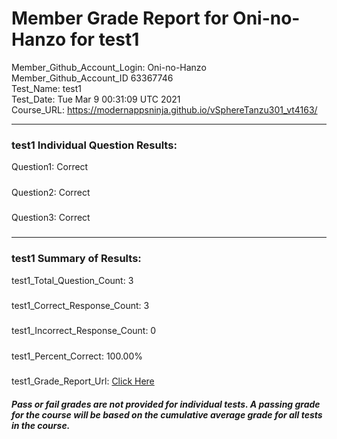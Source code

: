 # Member Grade Report for Oni-no-Hanzo for test1  
   
Member_Github_Account_Login: Oni-no-Hanzo  
Member_Github_Account_ID 63367746  
Test_Name: test1  
Test_Date: Tue Mar  9 00:31:09 UTC 2021  
Course_URL: https://modernappsninja.github.io/vSphereTanzu301_vt4163/  
   
---  
### test1 Individual Question Results:  
Question1: Correct  
#####  
Question2: Correct  
#####  
Question3: Correct  
#####  
---  
### test1 Summary of Results:  
test1_Total_Question_Count: 3  
#####  
test1_Correct_Response_Count: 3  
#####  
test1_Incorrect_Response_Count: 0  
#####  
test1_Percent_Correct: 100.00%  
#####  
test1_Grade_Report_Url: [Click Here](https://github.com/modernappsninjas/Oni-no-Hanzo/static/userdata/courses/vSphereTanzu301_vt4163/grade_report.pr67.test1.md)  
##### Pass or fail grades are not provided for individual tests. A passing grade for the course will be based on the cumulative average grade for all tests in the course.  
